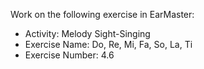 Work on the following exercise in EarMaster:
- Activity: Melody Sight-Singing
- Exercise Name: Do, Re, Mi, Fa, So, La, Ti
- Exercise Number: 4.6
